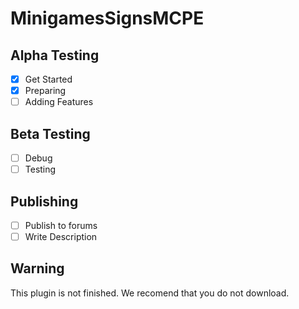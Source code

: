 MinigamesSignsMCPE
==================
## Alpha Testing
  - [x] Get Started
  - [x] Preparing
  - [ ] Adding Features

## Beta Testing

  - [ ] Debug
  - [ ] Testing

## Publishing

  - [ ] Publish to forums
  - [ ] Write Description

## Warning 
This plugin is not finished. We recomend that you do not download.
